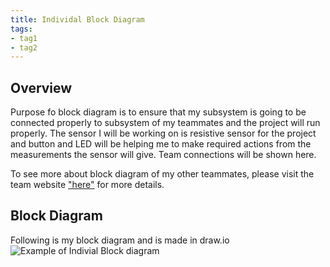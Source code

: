 ```yaml
---
title: Individal Block Diagram
tags:
- tag1
- tag2
---
```


## Overview
Purpose fo block diagram is to ensure that my subsystem is going to be connected properly to subsystem of my teammates and the project will run properly. The sensor I will be working on is resistive sensor for the project and button and LED will be helping me to make required actions from the measurements the sensor will give. Team connections will be shown here.

To see more about block diagram of my other teammates, please visit the team website ["here"](https://egr304-2025-f-210.github.io/06-team-block-diagram/) for more details.


## Block Diagram 
Following is my block diagram and is made in draw.io
![Example of Indivial Block diagram ](egr304drawio.png)
